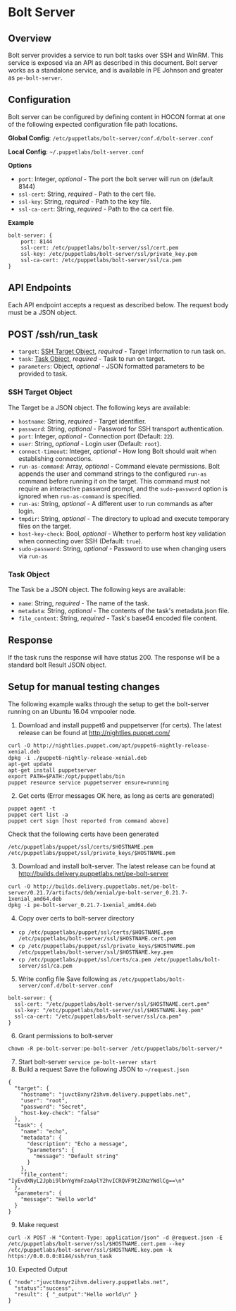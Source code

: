 # Bolt Server 

## Overview
Bolt server provides a service to run bolt tasks over SSH and WinRM. This service is exposed via an API as described in this document. Bolt server works as a standalone service, and is available in PE Johnson and greater as `pe-bolt-server`.

## Configuration
Bolt server can be configured by defining content in HOCON format at one of the following expected configuration file path locations.

**Global Config**: `/etc/puppetlabs/bolt-server/conf.d/bolt-server.conf`

**Local Config**: `~/.puppetlabs/bolt-server.conf`

**Options**
- `port`: Integer, *optional* - The port the bolt server will run on (default 8144)
- `ssl-cert`: String, *required* - Path to the cert file.
- `ssl-key`: String, *required* - Path to the key file.
- `ssl-ca-cert`: String, *required* - Path to the ca cert file.

**Example**
```
bolt-server: {
    port: 8144
    ssl-cert: /etc/puppetlabs/bolt-server/ssl/cert.pem
    ssl-key: /etc/puppetlabs/bolt-server/ssl/private_key.pem
    ssl-ca-cert: /etc/puppetlabs/bolt-server/ssl/ca.pem
} 
```

## API Endpoints
Each API endpoint accepts a request as described below. The request body must be a JSON object.

## POST /ssh/run_task
- `target`: [SSH Target Object](#ssh-target-object), *required* - Target information to run task on.
- `task`: [Task Object](#task-object), *required* - Task to run on target.
- `parameters`: Object, *optional* - JSON formatted parameters to be provided to task.

### SSH Target Object
The Target be a JSON object. The following keys are available:
- `hostname`: String, *required* - Target identifier.
- `password`: String, *optional* - Password for SSH transport authentication.
- `port`: Integer, *optional* - Connection port (Default: `22`).
- `user`: String, *optional* - Login user (Default: `root`).
- `connect-timeout`: Integer, *optional* - How long Bolt should wait when establishing connections.
- `run-as-command`: Array, *optional* - Command elevate permissions. Bolt appends the user and command strings to the configured `run-as` command before running it on the target. This command must not require an interactive password prompt, and the `sudo-password` option is ignored when `run-as-command` is specified.
- `run-as`: String, *optional* - A different user to run commands as after login.
- `tmpdir`: String, *optional* - The directory to upload and execute temporary files on the target.
- `host-key-check`: Bool, *optional* - Whether to perform host key validation when connecting over SSH (Default: `true`).
- `sudo-password`: String, *optional* - Password to use when changing users via `run-as`

### Task Object
The Task be a JSON object. The following keys are available:
- `name`: String, *required* - The name of the task.
- `metadata`: String, *optional* - The contents of the task's metadata.json file. 
- `file_content`: String, *required* - Task's base64 encoded file content.

## Response 
If the task runs the response will have status 200.
The response will be a standard bolt Result JSON object.

## Setup for manual testing changes

The following example walks through the setup to get the bolt-server running on an Ubuntu 16.04 vmpooler node. 

1. Download and install puppet6 and puppetserver (for certs). The latest release can be found at http://nightlies.puppet.com/
```
curl -O http://nightlies.puppet.com/apt/puppet6-nightly-release-xenial.deb
dpkg -i ./puppet6-nightly-release-xenial.deb 
apt-get update
apt-get install puppetserver
export PATH=$PATH:/opt/puppetlabs/bin
puppet resource service puppetserver ensure=running
```
2. Get certs (Error messages OK here, as long as certs are generated)
```
puppet agent -t
puppet cert list -a
puppet cert sign [host reported from command above]
```
Check that the following certs have been generated
```
/etc/puppetlabs/puppet/ssl/certs/$HOSTNAME.pem
/etc/puppetlabs/puppet/ssl/private_keys/$HOSTNAME.pem
```
3. Download and install bolt-server. The latest release can be found at http://builds.delivery.puppetlabs.net/pe-bolt-server
```
curl -O http://builds.delivery.puppetlabs.net/pe-bolt-server/0.21.7/artifacts/deb/xenial/pe-bolt-server_0.21.7-1xenial_amd64.deb
dpkg -i pe-bolt-server_0.21.7-1xenial_amd64.deb
```
4. Copy over certs to bolt-server directory

- `cp /etc/puppetlabs/puppet/ssl/certs/$HOSTNAME.pem /etc/puppetlabs/bolt-server/ssl/$HOSTNAME.cert.pem`
- `cp /etc/puppetlabs/puppet/ssl/private_keys/$HOSTNAME.pem /etc/puppetlabs/bolt-server/ssl/$HOSTNAME.key.pem`
- `cp /etc/puppetlabs/puppet/ssl/certs/ca.pem /etc/puppetlabs/bolt-server/ssl/ca.pem`
5. Write config file
Save following as `/etc/puppetlabs/bolt-server/conf.d/bolt-server.conf`
```
bolt-server: {
  ssl-cert: "/etc/puppetlabs/bolt-server/ssl/$HOSTNAME.cert.pem"
  ssl-key: "/etc/puppetlabs/bolt-server/ssl/$HOSTNAME.key.pem"
  ssl-ca-cert: "/etc/puppetlabs/bolt-server/ssl/ca.pem"
}
```
6. Grant permissions to bolt-server

`chown -R pe-bolt-server:pe-bolt-server /etc/puppetlabs/bolt-server/*`

7. Start bolt-server
`service pe-bolt-server start`
8. Build a request
Save the following JSON to `~/request.json`
```
{
  "target": {
    "hostname": "juvct8xnyr2ihvm.delivery.puppetlabs.net",
    "user": "root",
    "password": "Secret",
    "host-key-check": "false"
  },
  "task": {
    "name": "echo",
    "metadata": {
      "description": "Echo a message",
      "parameters": {
        "message": "Default string"
      }
    },
    "file_content": "IyEvdXNyL2Jpbi9lbnYgYmFzaAplY2hvICRQVF9tZXNzYWdlCg==\n"
  },
  "parameters": {
    "message": "Hello world"
  }
}
```
9. Make request
```
curl -X POST -H "Content-Type: application/json" -d @request.json -E /etc/puppetlabs/bolt-server/ssl/$HOSTNAME.cert.pem --key /etc/puppetlabs/bolt-server/ssl/$HOSTNAME.key.pem -k https://0.0.0.0:8144/ssh/run_task

```
10. Expected Output
```
{ "node":"juvct8xnyr2ihvm.delivery.puppetlabs.net",
  "status":"success",
  "result": { "_output":"Hello world\n" }
}
```
